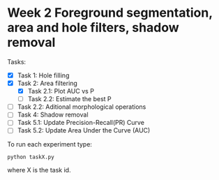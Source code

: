 # Week 2 Foreground segmentation, area and hole filters, shadow removal

Tasks:

- [x] Task 1: Hole filling
- [x] Task 2: Area filtering
  - [x] Task 2.1: Plot AUC vs P
  - [ ] Task 2.2: Estimate the best P
- [ ] Task 2.2: Aditional morphological operations
- [ ] Task 4: Shadow removal
- [ ] Task 5.1: Update Precision-Recall(PR) Curve
- [ ] Task 5.2: Update Area Under the Curve (AUC)

To run each experiment type:

    python taskX.py 
  
where X is the task id.
